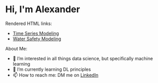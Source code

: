 # Hi, I'm Alexander

Rendered HTML links:
- [Time Series Modeling](https://fortmaad.github.io/class_project/FinalProject.html)
- [Water Safety Modeling](https://fortmaad.github.io/water_safety/WaterSafety.html)

About Me:
- 👀 I’m interested in all things data science, but specifically machine learning
- 🌱 I’m currently learning DL principles
- 📫 How to reach me: DM me on [LinkedIn](https://www.linkedin.com/in/alexanderfortman/)

<!---
fortmaad/fortmaad is a ✨ special ✨ repository because its `README.md` (this file) appears on your GitHub profile.
You can click the Preview link to take a look at your changes.
--->
